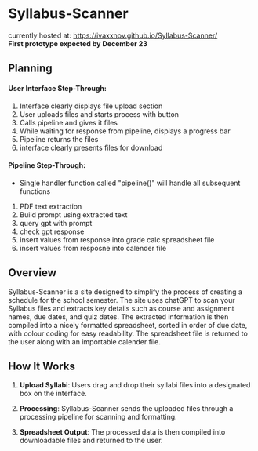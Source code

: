 # Syllabus-Scanner
currently hosted at: https://ivaxxnov.github.io/Syllabus-Scanner/  
**First prototype expected by December 23**

## Planning

#### User Interface Step-Through:
1. Interface clearly displays file upload section
2. User uploads files and starts process with button
3. Calls pipeline and gives it files
4. While waiting for response from pipeline, displays a progress bar
5. Pipeline returns the files
7. interface clearly presents files for download

#### Pipeline Step-Through:
- Single handler function called "pipeline()" will handle all subsequent functions 
1. PDF text extraction
2. Build prompt using extracted text
3. query gpt with prompt
4. check gpt response
5. insert values from response into grade calc spreadsheet file
6. insert values from resposne into calender file


## Overview

Syllabus-Scanner is a site designed to simplify the process of creating a schedule for the school semester. The site uses chatGPT to scan your Syllabus files and extracts key details such as course and assignment names, due dates, and quiz dates. The extracted information is then compiled into a nicely formatted spreadsheet, sorted in order of due date, with colour coding for easy readability. The spreadsheet file is returned to the user along with an importable calender file.

## How It Works

1. **Upload Syllabi**: Users drag and drop their syllabi files into a designated box on the interface.

2. **Processing**: Syllabus-Scanner sends the uploaded files through a processing pipeline for scanning and formatting.

3. **Spreadsheet Output**: The processed data is then compiled into downloadable files and returned to the user.
